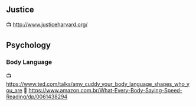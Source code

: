 ## Justice

:tv: http://www.justiceharvard.org/

## Psychology

### Body Language

:tv: https://www.ted.com/talks/amy_cuddy_your_body_language_shapes_who_you_are
:blue_book: https://www.amazon.com.br/What-Every-Body-Saying-Speed-Reading/dp/0061438294